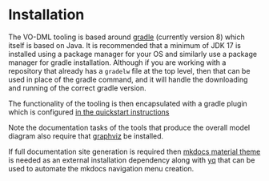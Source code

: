 Installation
============

The VO-DML tooling is based around [gradle](https://gradle.org) (currently version 8) which itself
is based on Java. It is recommended that a minimum of JDK 17 is installed 
using a package manager for your OS and 
similarly use a package manager for gradle installation. Although if you are working
with a repository that already has a `gradelw` file at the top level, then that can be used
in place of the gradle command, and it will handle the downloading and running of the correct gradle version. 

The functionality of the tooling is then encapsulated with a gradle plugin which
is configured [in the quickstart instructions](QuickStart.md)

Note the documentation tasks of the tools that produce the overall model diagram also require that [graphviz](https://graphviz.org)  be installed. 

If full documentation site generation is required then [mkdocs material theme](https://squidfunk.github.io/mkdocs-material/getting-started/) is needed as an external installation dependency along with [yq](https://github.com/mikefarah/yq/#install) that can be used to automate the mkdocs navigation menu creation.